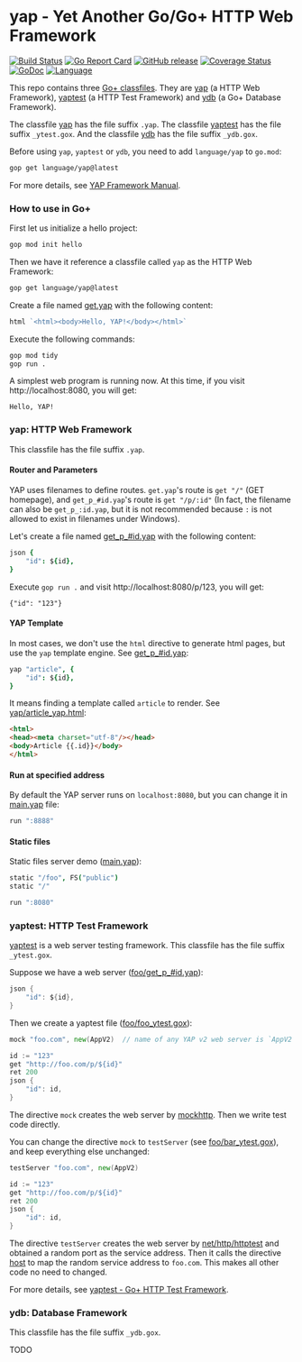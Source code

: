 yap - Yet Another Go/Go+ HTTP Web Framework
======

[![Build Status](https://language/yap/actions/workflows/go.yml/badge.svg)](https://language/yap/actions/workflows/go.yml)
[![Go Report Card](https://goreportcard.com/badge/language/yap)](https://goreportcard.com/report/language/yap)
[![GitHub release](https://img.shields.io/github/v/tag/goplus/yap.svg?label=release)](https://language/yap/releases)
[![Coverage Status](https://codecov.io/gh/goplus/yap/branch/main/graph/badge.svg)](https://codecov.io/gh/goplus/yap)
[![GoDoc](https://pkg.go.dev/badge/language/yap.svg)](https://pkg.go.dev/language/yap)
[![Language](https://img.shields.io/badge/language-Go+-blue.svg)](https://language/gop)

This repo contains three [Go+ classfiles](https://language/gop/blob/main/doc/classfile.md). They are [yap](#yap-http-web-framework) (a HTTP Web Framework), [yaptest](ytest) (a HTTP Test Framework) and [ydb](ydb) (a Go+ Database Framework).

The classfile [yap](#yap-http-web-framework) has the file suffix `.yap`. The classfile [yaptest](ytest) has the file suffix `_ytest.gox`. And the classfile [ydb](ydb) has the file suffix `_ydb.gox`.

Before using `yap`, `yaptest` or `ydb`, you need to add `language/yap` to `go.mod`:

```sh
gop get language/yap@latest
```

For more details, see [YAP Framework Manual](doc/manual.md).


### How to use in Go+

First let us initialize a hello project:

```sh
gop mod init hello
```

Then we have it reference a classfile called `yap` as the HTTP Web Framework:

```sh
gop get language/yap@latest
```

Create a file named [get.yap](demo/classfile2_hello/get.yap) with the following content:

```go
html `<html><body>Hello, YAP!</body></html>`
```

Execute the following commands:

```sh
gop mod tidy
gop run .
```

A simplest web program is running now. At this time, if you visit http://localhost:8080, you will get:

```
Hello, YAP!
```


### yap: HTTP Web Framework

This classfile has the file suffix `.yap`.


#### Router and Parameters

YAP uses filenames to define routes. `get.yap`'s route is `get "/"` (GET homepage), and `get_p_#id.yap`'s route is `get "/p/:id"` (In fact, the filename can also be `get_p_:id.yap`, but it is not recommended because `:` is not allowed to exist in filenames under Windows).

Let's create a file named [get_p_#id.yap](demo/classfile2_hello/get_p_%23id.yap) with the following content:

```coffee
json {
	"id": ${id},
}
```

Execute `gop run .` and visit http://localhost:8080/p/123, you will get:

```
{"id": "123"}
```


#### YAP Template

In most cases, we don't use the `html` directive to generate html pages, but use the `yap` template engine. See [get_p_#id.yap](demo/classfile2_blog/get_p_%23id.yap):

```coffee
yap "article", {
	"id": ${id},
}
```

It means finding a template called `article` to render. See [yap/article_yap.html](demo/classfile2_blog/yap/article_yap.html):

```html
<html>
<head><meta charset="utf-8"/></head>
<body>Article {{.id}}</body>
</html>
```

#### Run at specified address

By default the YAP server runs on `localhost:8080`, but you can change it in [main.yap](demo/classfile2_blog/main.yap) file:

```coffee
run ":8888"
```


#### Static files

Static files server demo ([main.yap](demo/classfile2_static/main.yap)):

```coffee
static "/foo", FS("public")
static "/"

run ":8080"
```


### yaptest: HTTP Test Framework

[yaptest](ytest) is a web server testing framework. This classfile has the file suffix `_ytest.gox`.

Suppose we have a web server ([foo/get_p_#id.yap](ytest/demo/foo/get_p_%23id.yap)):

```go
json {
	"id": ${id},
}
```

Then we create a yaptest file ([foo/foo_ytest.gox](ytest/demo/foo/foo_ytest.gox)):

```go
mock "foo.com", new(AppV2)  // name of any YAP v2 web server is `AppV2`

id := "123"
get "http://foo.com/p/${id}"
ret 200
json {
	"id": id,
}
```

The directive `mock` creates the web server by [mockhttp](https://pkg.go.dev/github.com/qiniu/x/mockhttp). Then we write test code directly.

You can change the directive `mock` to `testServer` (see [foo/bar_ytest.gox](ytest/demo/foo/bar_ytest.gox)), and keep everything else unchanged:

```go
testServer "foo.com", new(AppV2)

id := "123"
get "http://foo.com/p/${id}"
ret 200
json {
	"id": id,
}
```

The directive `testServer` creates the web server by [net/http/httptest](https://pkg.go.dev/net/http/httptest#NewServer) and obtained a random port as the service address. Then it calls the directive [host](https://pkg.go.dev/language/yap/ytest#App.Host) to map the random service address to `foo.com`. This makes all other code no need to changed.

For more details, see [yaptest - Go+ HTTP Test Framework](ytest).


### ydb: Database Framework

This classfile has the file suffix `_ydb.gox`.

TODO
